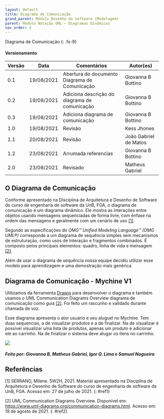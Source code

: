 ```yaml
---
layout: default
title: Diagrama de Comunicação
grand_parent: Módulo Desenho de Software (Modelagem)
parent: Módulo Notação UML – Diagramas Dinâmicos
nav_order: 2
---
```


Diagrama de Comunicação
{: .fs-9}

#### Versionamento

|Versão | Data | Comentários | Autor(es) |
|-------|------|-------------|-----------|
|0.1|19/08/2021| Abertura do documento Diagrama de Comunicação| Giovanna B Bottino|
|0.2|19/08/2021| Adiciona descrição do diagrama de comunicação| Giovanna B Bottino|
|0.3|19/08/2021| Adiciona diagrama de comunicação| Giovanna B Bottino|
|1.0|19/08/2021| Revisão | Kess Jhones|
|1.1|20/08/2021| Revisão | João Gabriel de Matos|
|1.2|23/08/2021| Arrumada referencias | Giovanna B Bottino|
|2.0|23/08/2021| Revisado | Matheus Gabriel |

## O Diagrama de Comunicação

Conforme apresentado na Disciplina de Arquitetura e Desenho de Software do curso de engenharia de software da UnB, FGA, o diagrama de comunicação é um diagrama dinâmico. Ele mostra as interações entre objetos usando mensagens sequenciadas de forma livre, com ênfase na ordem das mensagens e geralmente com um cenário de uso [[1]](#ref1). 

Segundo as especificações do _OMG™ Unified Modeling Language™ (OMG UML®)_  corresponde a um diagrama de sequência simples sem mecanismos de estruturação, como usos de interação e fragmentos combinados. É composto pelos principais elementos: quadro, linha de vida e mensagem [[2]](#ref2).

Além de usar o diagrama de sequência nossa equipe decidiu utilizar esse modelo para aprendizagem e uma demostração mais genérica.

## Diagrama de Comunicação - Mychine V1

Utilizamos da ferramenta [Drawio](https://app.diagrams.net/) para desenvolver o diagrama e também usamos o UML Communication Diagrams Overview diagrama de comunicação como guia [[2]](#ref2). Foi feito um rascunho e validado durante chamada de voz.

Esse diagrama apresenta o ator usuário e seu aluguel no Mychine. Tem duas sequencias, a de visualizar produtos e a de finalizar. Na de visualizar é possível visualizar uma lista de produtos, apenas um produto e adicionar ele ao carrinho. Na de finalizar o sistema deve alugar os itens no carrinho.

<a href="{{ site.baseurl }}/assets/images/comunicacao/comunicacao.png" data-toggle="lightbox">
  <img src="{{ site.baseurl }}/assets/images/comunicacao/comunicacao.png" class="img-fluid" />
</a>

##### Feito por: Giovanna B, Matheus Gabriel, Igor Q. Lima e Samuel Nogueira

## Referências

[1] SERRANO, Milene. 5W2H, 2021. Material apresentado na Disciplina de Arquitetura e Desenho de Software do curso de engenharia de software da UnB, FGA. Acesso em: 27 de julho de 2021.
{: #ref1}

[2] UML Communication Diagrams Overview. Disponível em: <https://www.uml-diagrams.org/communication-diagrams.html>. Acesso em: 19 de agosto de 2021.
{: #ref2}
